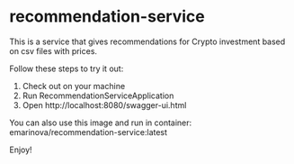 # recommendation-service

This is a service that gives recommendations for Crypto investment based on csv files with prices.

Follow these steps to try it out:

1. Check out on your machine
2. Run RecommendationServiceApplication
3. Open http://localhost:8080/swagger-ui.html

You can also use this image and run in container: emarinova/recommendation-service:latest

Enjoy!
